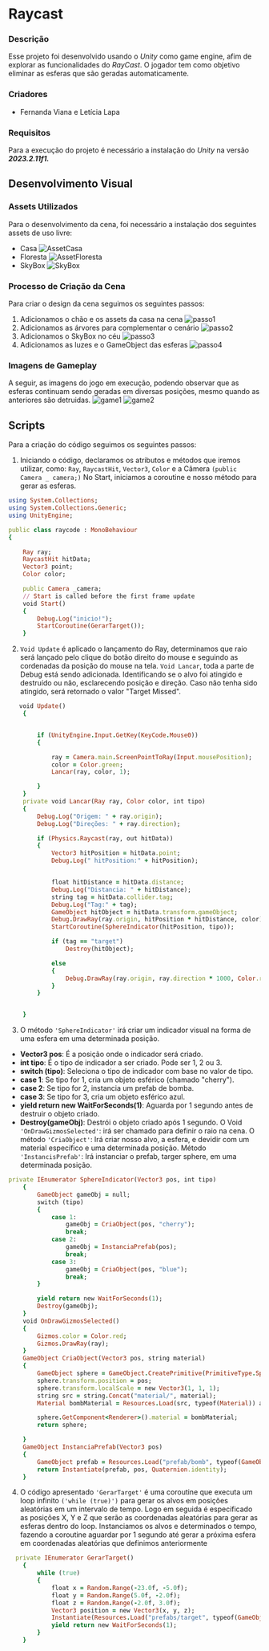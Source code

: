 # Raycast
### Descrição
Esse projeto foi desenvolvido usando o *Unity* como game engine, afim de explorar as funcionalidades do *RayCast*. O jogador tem como objetivo eliminar as esferas que são geradas automaticamente. 
### Criadores
+ Fernanda Viana e Letícia Lapa
### Requisitos 
Para a execução do projeto é necessário a instalação do *Unity* na versão __*2023.2.11f1.*__
## Desenvolvimento Visual
### Assets Utilizados
Para o desenvolvimento da cena, foi necessário a instalação dos seguintes assets de uso livre: 
+ Casa
![AssetCasa](https://github.com/LehLapa/Raycast/assets/128320607/3378951d-e8bb-46ef-a14d-05901581f780)
+ Floresta
![AssetFloresta](https://github.com/LehLapa/Raycast/assets/128320607/2de34dca-01a0-4794-8a29-bbe487e34cb6)
+ SkyBox
![SkyBox](https://github.com/LehLapa/Raycast/assets/128320607/d88a6787-acfd-4f69-8e9e-1a3e2abc3122)

### Processo de Criação da Cena
Para criar o design da cena seguimos os seguintes passos: 
1. Adicionamos o chão e os assets da casa na cena
![passo1](https://github.com/LehLapa/Raycast/assets/128320607/f0053d84-0d23-418e-960c-7f10ba66d342)
2. Adicionamos as árvores para complementar o cenário
![passo2](https://github.com/LehLapa/Raycast/assets/128320607/a56edb0a-bd50-4796-a1af-5b78663dd770)
3. Adicionamos o SkyBox no céu
![passo3](https://github.com/LehLapa/Raycast/assets/128320607/9ba9b73d-9ecb-4fbb-a6fa-625f571ec2e0)
4. Adicionamos as luzes e o GameObject das esferas
![passo4](https://github.com/LehLapa/Raycast/assets/128320607/53d7fd68-368a-4a63-8beb-053d8f28950f)

### Imagens de Gameplay
A seguir, as imagens do jogo em execução, podendo observar que as esferas continuam sendo geradas em diversas posições, mesmo quando as anteriores são detruidas. 
![game1](https://github.com/LehLapa/Raycast/assets/128320607/e5b206fc-47c1-4249-852d-c199890fea5c)
![game2](https://github.com/LehLapa/Raycast/assets/128320607/83bee11a-d38f-4f4e-b64f-2515505c11ee)

## Scripts
Para a criação do código seguimos os seguintes passos: 
1. Iniciando o código, declaramos os atributos e métodos que iremos utilizar, como: `Ray`, `RaycastHit`, `Vector3`, `Color` e a Câmera `(public Camera _ camera;)`
No Start, iniciamos a coroutine e nosso método para gerar as esferas.

```ruby
using System.Collections;
using System.Collections.Generic;
using UnityEngine;

public class raycode : MonoBehaviour
{

    Ray ray;
    RaycastHit hitData;
    Vector3 point;
    Color color;

    public Camera _camera;
    // Start is called before the first frame update
    void Start()
    {
        Debug.Log("inicio!");
        StartCoroutine(GerarTarget());
    }

````
2. `Void Update` é aplicado o lançamento do Ray, determinamos que raio será lançado pelo clique do botão direito do mouse e seguindo as cordenadas da posição do mouse na tela. 
`Void Lancar`, toda a parte de Debug está sendo adicionada. Identificando se o alvo foi atingido e destruído ou não, esclarecendo posição e direção. Caso não tenha sido atingido, será retornado o valor "Target Missed".

```ruby
   void Update()
    {


        if (UnityEngine.Input.GetKey(KeyCode.Mouse0))
        {

            ray = Camera.main.ScreenPointToRay(Input.mousePosition);
            color = Color.green;
            Lancar(ray, color, 1);

        }
    }
    private void Lancar(Ray ray, Color color, int tipo)
    {
        Debug.Log("Origem: " + ray.origin);
        Debug.Log("Direções: " + ray.direction);

        if (Physics.Raycast(ray, out hitData))
        {
            Vector3 hitPosition = hitData.point;
            Debug.Log(" hitPosition:" + hitPosition);


            float hitDistance = hitData.distance;
            Debug.Log("Distancia: " + hitDistance);
            string tag = hitData.collider.tag;
            Debug.Log("Tag:" + tag);
            GameObject hitObject = hitData.transform.gameObject;
            Debug.DrawRay(ray.origin, hitPosition * hitDistance, color);
            StartCoroutine(SphereIndicator(hitPosition, tipo));

            if (tag == "target")
                Destroy(hitObject);

            else 
            { 
                Debug.DrawRay(ray.origin, ray.direction * 1000, Color.red);
            }
        }


    }
```
3. O método `'SphereIndicator'` irá criar um indicador visual na forma de uma esfera em uma determinada posição. 
- **Vector3 pos**: É a posição onde o indicador será criado.
- **int tipo**: É o tipo de indicador a ser criado. Pode ser 1, 2 ou 3.
- **switch (tipo)**: Seleciona o tipo de indicador com base no valor de tipo.
- **case 1**: Se tipo for 1, cria um objeto esférico (chamado "cherry").
- **case 2**: Se tipo for 2, instancia um prefab de bomba.
- **case 3**: Se tipo for 3, cria um objeto esférico azul.
- **yield return new WaitForSeconds(1)**: Aguarda por 1 segundo antes de destruir o objeto criado.
- **Destroy(gameObj)**: Destrói o objeto criado após 1 segundo.
O Void `'OnDrawGizmosSelected'`: irá ser chamado para definir o raio na cena.
O método `'CriaObject'`: Irá criar nosso alvo, a esfera, e devidir com um material específico e uma determinada posição.
Método `'InstancisPrefab'`: Irá instanciar o prefab, targer sphere, em uma determinada posição.

```ruby
private IEnumerator SphereIndicator(Vector3 pos, int tipo)
    {
        GameObject gameObj = null;
        switch (tipo)
        {
            case 1:
                gameObj = CriaObject(pos, "cherry");
                break;
            case 2:
                gameObj = InstanciaPrefab(pos);
                break;
            case 3:
                gameObj = CriaObject(pos, "blue");
                break;
        }

        yield return new WaitForSeconds(1);
        Destroy(gameObj);
    }
    void OnDrawGizmosSelected()
    {
        Gizmos.color = Color.red;
        Gizmos.DrawRay(ray);
    }
    GameObject CriaObject(Vector3 pos, string material)
    {
        GameObject sphere = GameObject.CreatePrimitive(PrimitiveType.Sphere);
        sphere.transform.position = pos;
        sphere.transform.localScale = new Vector3(1, 1, 1);
        string src = string.Concat("material/", material);
        Material bombMaterial = Resources.Load(src, typeof(Material)) as Material;

        sphere.GetComponent<Renderer>().material = bombMaterial;
        return sphere;

    }
    GameObject InstanciaPrefab(Vector3 pos)
    {
        GameObject prefab = Resources.Load("prefab/bomb", typeof(GameObject)) as GameObject;
        return Instantiate(prefab, pos, Quaternion.identity);
    }
```
4. O código apresentado `'GerarTarget'` é uma coroutine que executa um loop infinito `('while (true)')` para gerar os alvos em posições aleatórias em um intervalo de tempo.
Logo em seguida é especificado as posições X, Y e Z que serão as coordenadas aleatórias para gerar as esferas dentro do loop.
Instanciamos os alvos e determinados o tempo, fazendo a coroutine aguardar por 1 segundo até gerar a próxima esfera em coordenadas aleatórias que definimos anteriormente

```ruby
  private IEnumerator GerarTarget()
    {
        while (true)
        {
            float x = Random.Range(-23.0f, -5.0f);
            float y = Random.Range(5.0f, -2.0f);
            float z = Random.Range(-2.0f, 3.0f);
            Vector3 position = new Vector3(x, y, z);
            Instantiate(Resources.Load("prefabs/target", typeof(GameObject)) as GameObject, position, Quaternion.identity);
            yield return new WaitForSeconds(1);
        }
    }
```
